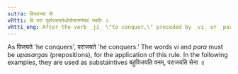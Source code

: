```yaml
---
sutra: विपराभ्यां जेः
vRtti: वि परा पूर्वाज्जयतेर्धातोरात्मनेपदं भवति ॥
vRtti_eng: After the verb _ji_ \"to conquer,\" preceded by _vi_ or _para_, the _Atmanepada_ affix is employed. This _sutra_ debars _Sutra_. (I. 2. 78) by which the root जि is generally Parasmaipadi."
---
```

As विजयते 'he conquers', पराजयते 'he conquers.' The words _vi_ and _para_ must be _upasargas_ (prepositions), for the application of this rule. In the following examples, they are used as substaintives बहुविजयति वनम्, पराजयति सेना ॥
